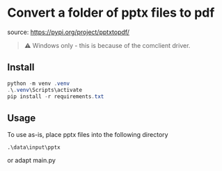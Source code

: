 # Convert a folder of pptx files to pdf
source: https://pypi.org/project/pptxtopdf/

> :warning: Windows only - this is because of the comclient driver. 

## Install

```powershell
python -m venv .venv
.\.venv\Scripts\activate
pip install -r requirements.txt
```

## Usage
To use as-is, place pptx files into the following directory
```
.\data\input\pptx
```

or adapt main.py
